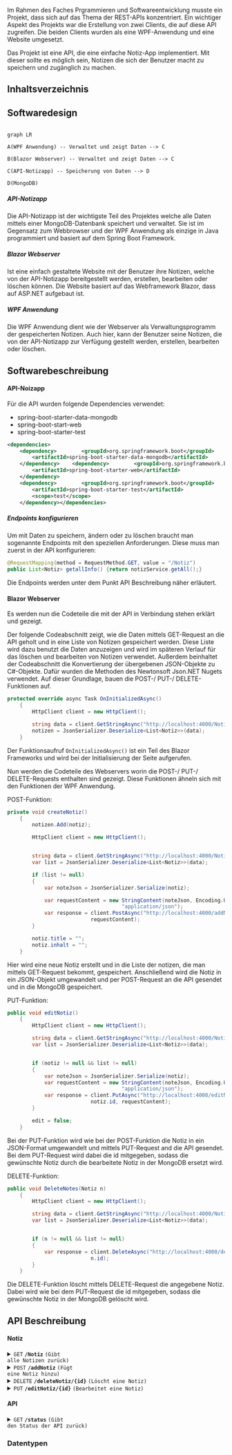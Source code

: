 Im Rahmen des Faches Prgrammieren und Softwareentwicklung musste ein Projekt, dass sich auf das Thema der REST-APIs konzentriert. Ein wichtiger Aspekt des Projekts war die Erstellung von zwei Clients, die auf diese API zugreifen. Die beiden Clients wurden als eine WPF-Anwendung und eine Website umgesetzt.

Das Projekt ist eine API, die eine einfache Notiz-App implementiert. Mit dieser sollte es möglich sein, Notizen die sich der Benutzer macht zu speichern und zugänglich zu machen.


## Inhaltsverzeichnis







## Softwaredesign

```mermaid

graph LR

A(WPF Anwendung) -- Verwaltet und zeigt Daten --> C

B(Blazor Webserver) -- Verwaltet und zeigt Daten --> C

C(API-Notizapp) -- Speicherung von Daten --> D

D(MongoDB)

```


##### API-Notizapp

Die API-Notizapp ist der wichtigste Teil des Projektes welche alle Daten mittels einer MongoDB-Datenbank speichert und verwaltet. Sie ist im Gegensatz zum Webbrowser und der WPF Anwendung als einzige in Java programmiert und basiert auf dem Spring Boot Framework.

##### Blazor Webserver

Ist eine einfach gestaltete Website mit der Benutzer ihre Notizen, welche von der API-Notizapp bereitgestellt werden, erstellen, bearbeiten oder löschen können. Die Website basiert auf das Webframework Blazor, dass auf ASP.NET aufgebaut ist. 

##### WPF Anwendung

Die WPF Anwendung dient wie der Webserver als Verwaltungsprogramm der gespeicherten Notizen. Auch hier, kann der Benutzer seine Notizen, die von der API-Notizapp zur Verfügung gestellt werden, erstellen, bearbeiten oder löschen.



## Softwarebeschreibung

#### API-Noizapp

Für die API wurden folgende Dependencies verwendet:
- spring-boot-starter-data-mongodb
- spring-boot-start-web
- spring-boot-starter-test

``` xml
<dependencies>  
    <dependency>        <groupId>org.springframework.boot</groupId>  
        <artifactId>spring-boot-starter-data-mongodb</artifactId>  
    </dependency>    <dependency>        <groupId>org.springframework.boot</groupId>  
        <artifactId>spring-boot-starter-web</artifactId>  
    </dependency>  
    <dependency>        <groupId>org.springframework.boot</groupId>  
        <artifactId>spring-boot-starter-test</artifactId>  
        <scope>test</scope>  
    </dependency></dependencies>
```

##### Endpoints konfigurieren

Um mit Daten zu speichern, ändern oder zu löschen braucht man sogenannte Endpoints mit den speziellen Anforderungen. Diese muss man zuerst in der API konfigurieren:

```java
@RequestMapping(method = RequestMethod.GET, value = "/Notiz")  
public List<Notiz> getallInfo() {return notizService.getAll();}
```

Die Endpoints werden unter dem Punkt API Beschreibung näher erläutert.


#### Blazor Webserver

Es werden nun die Codeteile die mit der API in Verbindung stehen erklärt und gezeigt.

Der folgende Codeabschnitt zeigt, wie die Daten mittels GET-Request an die API geholt und in eine Liste von Notizen gespeichert werden. Diese Liste wird dazu benutzt die Daten anzuzeigen und wird im späteren Verlauf für das löschen und bearbeiten von Notizen verwendet. 
Außerdem beinhaltet der Codeabschnitt die Konvertierung der übergebenen JSON-Objekte zu C#-Objekte. Dafür wurden die Methoden des Newtonsoft Json.NET Nugets verwendet.
Auf dieser Grundlage, bauen die POST-/ PUT-/ DELETE-Funktionen auf.

```c#
protected override async Task OnInitializedAsync()
    {
        HttpClient client = new HttpClient();

        string data = client.GetStringAsync("http://localhost:4000/Notiz").Result;
        notizen = JsonSerializer.Deserialize<List<Notiz>>(data);
    }
```

Der Funktionsaufruf  ```OnInitializedAsync()``` ist ein Teil des Blazor Frameworks und wird bei der Initialisierung der Seite aufgerufen.

Nun werden die Codeteile des Webservers worin die POST-/ PUT-/ DELETE-Requests enthalten sind gezeigt. Diese Funktionen ähneln sich mit den Funktionen der WPF Anwendung.

POST-Funktion:
```c#
private void createNotiz()
    {
        notizen.Add(notiz);

        HttpClient client = new HttpClient();


        string data = client.GetStringAsync("http://localhost:4000/Notiz").Result;
        var list = JsonSerializer.Deserialize<List<Notiz>>(data);

        if (list != null)
        {
            var noteJson = JsonSerializer.Serialize(notiz);

            var requestContent = new StringContent(noteJson, Encoding.UTF8, 
						             "application/json");
            var response = client.PostAsync("http://localhost:4000/addNotiz", 
						   requestContent);
        }

        notiz.title = "";
        notiz.inhalt = "";
    }
```
Hier wird eine neue Notiz erstellt und in die Liste der notizen, die man mittels GET-Request bekommt, gespeichert. Anschließend wird die Notiz in ein JSON-Objekt umgewandelt und per POST-Request an die API gesendet und in die MongoDB gespeichert.

PUT-Funktion:
```c#
public void editNotiz()
    {
        HttpClient client = new HttpClient();

        string data = client.GetStringAsync("http://localhost:4000/Notiz").Result;
        var list = JsonSerializer.Deserialize<List<Notiz>>(data);


        if (notiz != null && list != null)
        {
            var noteJson = JsonSerializer.Serialize(notiz);
            var requestContent = new StringContent(noteJson, Encoding.UTF8, 
						             "application/json");
            var response = client.PutAsync("http://localhost:4000/editNotiz/" + 
						   notiz.id, requestContent);
        }

        edit = false;
    }
```
Bei der PUT-Funktion wird wie bei der POST-Funktion die Notiz in ein JSON-Format umgewandelt und mittels PUT-Request and die API gesendet. Bei dem PUT-Request wird dabei die id mitgegeben, sodass die gewünschte Notiz durch die bearbeitete Notiz in der MongoDB ersetzt wird.

DELETE-Funktion:
```c#
public void DeleteNotes(Notiz n)
    {
        HttpClient client = new HttpClient();

        string data = client.GetStringAsync("http://localhost:4000/Notiz").Result;
        var list = JsonSerializer.Deserialize<List<Notiz>>(data);


        if (n != null && list != null)
        {
            var response = client.DeleteAsync("http://localhost:4000/deleteNotiz/" + 
						   n.id);
        }
    }
```
Die DELETE-Funktion löscht mittels DELETE-Request die angegebene Notiz. Dabei wird wie bei dem PUT-Request die id mitgegeben, sodass die gewünschte Notiz in der MongoDB gelöscht wird.




## API Beschreibung

#### Notiz

<details>

 <summary><code>GET</code> <code><b>/Notiz</b></code> <code>(Gibt alle Notizen zurück)</code></summary>

  

##### Parameters

  

> | data type      | type         | format                  | description                                                   |

> |----------------|--------------|-------------------------|---------------------------------------------------------------|

> | None          | -  | -   | N/A  |

  
  

##### Responses

  

> |content-type             | response example / description                                                                |

> |-------------------------|-----------------------------------------------------------------------------------------------|

> |`json string`       | `JSON Liste an Notizen`                                              |

  
  

</details>
<details>

 <summary><code>POST</code> <code><b>/addNotiz</b></code> <code>(Fügt eine Notiz hinzu)</code></summary>

  

##### Parameters

  

> | data type      | type         | format                  | description                                                   |

> |----------------|--------------|-------------------------|---------------------------------------------------------------|

> | Serie          | Requestbody  | object (JSON or YAML)   | N/A  |

  
  

##### Responses

  

> |content-type             | response example / description                                                                |

> |-------------------------|-----------------------------------------------------------------------------|

> |`json string`       | `{"success":"true","message":"Notiz has been added successfully."}`                |

  
  

</details>
<details>

 <summary><code>DELETE</code> <code><b>/deleteNotiz/{id}</b></code> <code>(Löscht eine Notiz)</code></summary>

  

##### Parameters

  

> | data type      | type         | format                  | description                                                   |

> |----------------|--------------|-------------------------|---------------------------------------------------------------|

> | String          | Path  | String   | {id} der gewünschten Notiz  |

  
  

##### Responses

  

> |content-type             | response example / description                                                                |

> |-------------------------|-----------------------------------------------------------------------------------------------|

> |`json string`       | `{"success":"true","message":"Notiz has been deleted successfully."}`                                              |

  
  

</details>
<details>

 <summary><code>PUT</code> <code><b>/editNotiz/{id}</b></code> <code>(Bearbeitet eine Notiz)</code></summary>

  

##### Parameters

  

> | data type      | type         | format                  | description                                                   |

> |----------------|--------------|-------------------------|---------------------------------------------------------------|

> | String          | Path  | String   | {id} der gewünschten Notiz  |

> | Driver | Requestbody | object (JSON or YAML) | N/A |  

  
  

##### Responses

  

> |content-type             | response example / description                                                                |

> |-----------------------|-------------------------------------------------------------------------------|

> |`json string`              | `{"success":"true","message":"Notiz has been edited successfully."}`        |

  

</details>

#### API

<details>

 <summary><code>GET</code> <code><b>/status</b></code> <code>(Gibt den Status der API zurück)</code></summary>

  

##### Parameters

  

> | data type      | type         | format                  | description                                                   |

> |----------------|--------------|-------------------------|---------------------------------------------------------------|

> | None          | -  | -   | N/A  |

  
  

##### Responses

  

> |content-type             | response example / description                                                                |

> |-------------------------|-----------------------------------------------------------------------------------------------|

> |`json string`       | `{"success":"true","message":"Das Service ist verfügbar!"}`  |

  

</details>


### Datentypen